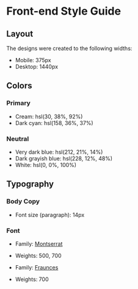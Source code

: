 # Front-end Style Guide

## Layout

The designs were created to the following widths:

- Mobile: 375px
- Desktop: 1440px

## Colors

### Primary

- Cream: hsl(30, 38%, 92%)
- Dark cyan: hsl(158, 36%, 37%)


### Neutral

- Very dark blue: hsl(212, 21%, 14%)
- Dark grayish blue: hsl(228, 12%, 48%)
- White: hsl(0, 0%, 100%)

## Typography

### Body Copy

- Font size (paragraph): 14px

### Font

- Family: [Montserrat](https://fonts.google.com/specimen/Montserrat)
- Weights: 500, 700 

- Family: [Fraunces](https://fonts.google.com/specimen/Fraunces)
- Weights: 700
